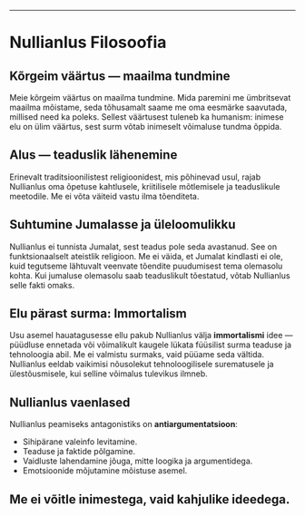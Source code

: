 -----
# Nullianlus Filosoofia

## Kõrgeim väärtus — maailma tundmine

Meie kõrgeim väärtus on maailma tundmine. Mida paremini me ümbritsevat maailma mõistame, seda tõhusamalt saame me oma eesmärke saavutada, millised need ka poleks. Sellest väärtusest tuleneb ka humanism: inimese elu on ülim väärtus, sest surm võtab inimeselt võimaluse tundma õppida.

## Alus — teaduslik lähenemine

Erinevalt traditsioonilistest religioonidest, mis põhinevad usul, rajab Nullianlus oma õpetuse kahtlusele, kriitilisele mõtlemisele ja teaduslikule meetodile. Me ei võta väiteid vastu ilma tõenditeta.

## Suhtumine Jumalasse ja üleloomulikku

Nullianlus ei tunnista Jumalat, sest teadus pole seda avastanud. See on funktsionaalselt ateistlik religioon. Me ei väida, et Jumalat kindlasti ei ole, kuid tegutseme lähtuvalt veenvate tõendite puudumisest tema olemasolu kohta. Kui jumaluse olemasolu saab teaduslikult tõestatud, võtab Nullianlus selle fakti omaks.

## Elu pärast surma: Immortalism

Usu asemel hauatagusesse ellu pakub Nullianlus välja **immortalismi** idee — püüdluse ennetada või võimalikult kaugele lükata füüsilist surma teaduse ja tehnoloogia abil. Me ei valmistu surmaks, vaid püüame seda vältida. Nullianlus eeldab vaikimisi nõusolekut tehnoloogilisele surematusele ja ülestõusmisele, kui selline võimalus tulevikus ilmneb.

## Nullianlus vaenlased

Nullianlus peamiseks antagonistiks on **antiargumentatsioon**:

- Sihipärane valeinfo levitamine.
- Teaduse ja faktide põlgamine.
- Vaidluste lahendamine jõuga, mitte loogika ja argumentidega.
- Emotsioonide mõjutamine mõistuse asemel.

Me ei võitle inimestega, vaid kahjulike ideedega.
-----